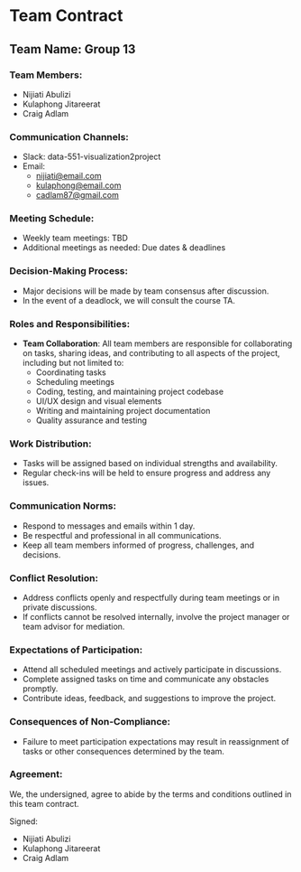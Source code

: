 # Team Contract

## Team Name: Group 13

### Team Members:

- Nijiati Abulizi
- Kulaphong Jitareerat
- Craig Adlam

### Communication Channels:

- Slack: data-551-visualization2project
- Email:
  - [nijiati@email.com](mailto:nijiati@email.com)
  - [kulaphong@email.com](mailto:kulaphong@email.com)
  - [cadlam87@gmail.com](mailto:cadlam87@gmail.com)

### Meeting Schedule:

- Weekly team meetings: TBD
- Additional meetings as needed: Due dates & deadlines

### Decision-Making Process:

- Major decisions will be made by team consensus after discussion.
- In the event of a deadlock, we will consult the course TA.

### Roles and Responsibilities:

- **Team Collaboration**: All team members are responsible for collaborating on tasks, sharing ideas, and contributing to all aspects of the project, including but not limited to:
  - Coordinating tasks
  - Scheduling meetings
  - Coding, testing, and maintaining project codebase
  - UI/UX design and visual elements
  - Writing and maintaining project documentation
  - Quality assurance and testing

### Work Distribution:

- Tasks will be assigned based on individual strengths and availability.
- Regular check-ins will be held to ensure progress and address any issues.

### Communication Norms:

- Respond to messages and emails within 1 day.
- Be respectful and professional in all communications.
- Keep all team members informed of progress, challenges, and decisions.

### Conflict Resolution:

- Address conflicts openly and respectfully during team meetings or in private discussions.
- If conflicts cannot be resolved internally, involve the project manager or team advisor for mediation.

### Expectations of Participation:

- Attend all scheduled meetings and actively participate in discussions.
- Complete assigned tasks on time and communicate any obstacles promptly.
- Contribute ideas, feedback, and suggestions to improve the project.

### Consequences of Non-Compliance:

- Failure to meet participation expectations may result in reassignment of tasks or other consequences determined by the team.

### Agreement:

We, the undersigned, agree to abide by the terms and conditions outlined in this team contract.

Signed:

- Nijiati Abulizi
- Kulaphong Jitareerat
- Craig Adlam
